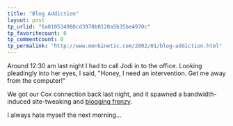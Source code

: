 ```yaml
---
title: "Blog Addiction"
layout: post
tp_urlid: "6a010534988cd3970b0120a5b35be4970c"
tp_favoritecount: 0
tp_commentcount: 0
tp_permalink: "http://www.monkinetic.com/2002/01/blog-addiction.html"
---
```

Around 12:30 am last night I had to call Jodi in to the office. Looking pleadingly into her eyes, I said, &quot;Honey, I need an intervention. Get me away from the computer!&quot;<p>
We got our Cox connection back last night, and it spawned a bandwidth-induced site-tweaking and <a href="http://www.redmonk.net/2002/01/29">blogging frenzy</a>.<p>
I always hate myself the next morning...</p></p>
